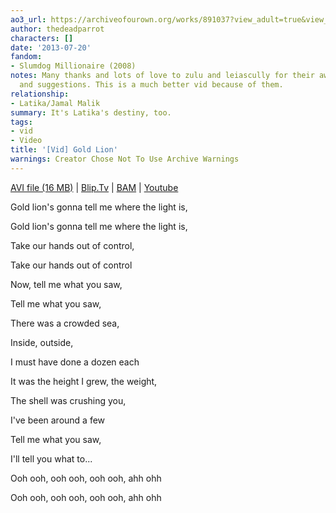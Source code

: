 ```yaml
---
ao3_url: https://archiveofourown.org/works/891037?view_adult=true&view_full_work=true
author: thedeadparrot
characters: []
date: '2013-07-20'
fandom:
- Slumdog Millionaire (2008)
notes: Many thanks and lots of love to zulu and leiascully for their awesome comments
  and suggestions. This is a much better vid because of them.
relationship:
- Latika/Jamal Malik
summary: It's Latika's destiny, too.
tags:
- vid
- Video
title: '[Vid] Gold Lion'
warnings: Creator Chose Not To Use Archive Warnings
---
```


[AVI file (16 MB)](http://dl.getdropbox.com/u/2436187/vids/goldlion_new.avi) | [Blip.Tv](http://blip.tv/file/2331986/) | [BAM](http://bamvidvault.ning.com/video/gold-lion-slumdog-millionaire) | [Youtube](http://youtu.be/scwZVjggUzU)





Gold lion's gonna tell me where the light is,  

Gold lion's gonna tell me where the light is,  

Take our hands out of control,  

Take our hands out of control

Now, tell me what you saw,  

Tell me what you saw,  

There was a crowded sea,  

Inside, outside,  

I must have done a dozen each

It was the height I grew, the weight,  

The shell was crushing you,  

I've been around a few

Tell me what you saw,  

I'll tell you what to...  

Ooh ooh, ooh ooh, ooh ooh, ahh ohh  

Ooh ooh, ooh ooh, ooh ooh, ahh ohh